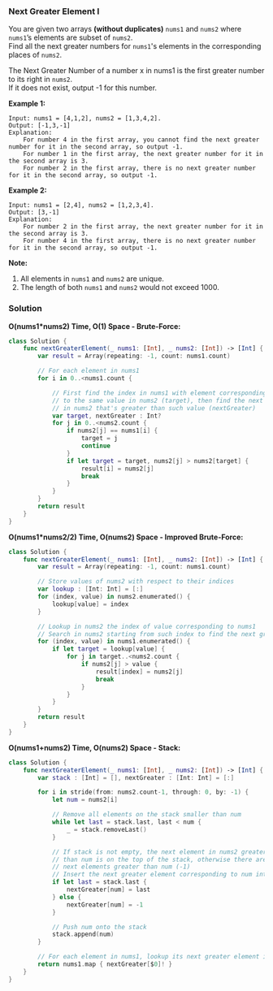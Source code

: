 
### Next Greater Element I

You are given two arrays __(without duplicates)__ `nums1` and `nums2` where `nums1`’s elements are subset of `nums2`.</br>
Find all the next greater numbers for `nums1`'s elements in the corresponding places of `nums2`.

The Next Greater Number of a number x in nums1 is the first greater number to its right in `nums2`.</br>
If it does not exist, output -1 for this number.

__Example 1:__
```
Input: nums1 = [4,1,2], nums2 = [1,3,4,2].
Output: [-1,3,-1]
Explanation:
    For number 4 in the first array, you cannot find the next greater number for it in the second array, so output -1.
    For number 1 in the first array, the next greater number for it in the second array is 3.
    For number 2 in the first array, there is no next greater number for it in the second array, so output -1.
```
__Example 2:__
```
Input: nums1 = [2,4], nums2 = [1,2,3,4].
Output: [3,-1]
Explanation:
    For number 2 in the first array, the next greater number for it in the second array is 3.
    For number 4 in the first array, there is no next greater number for it in the second array, so output -1.
```
__Note:__
1. All elements in `nums1` and `nums2` are unique.
2. The length of both `nums1` and `nums2` would not exceed 1000.

### Solution
__O(nums1*nums2) Time, O(1) Space - Brute-Force:__
```Swift
class Solution {
    func nextGreaterElement(_ nums1: [Int], _ nums2: [Int]) -> [Int] {
        var result = Array(repeating: -1, count: nums1.count)

        // For each element in nums1
        for i in 0..<nums1.count {

            // First find the index in nums1 with element corresponding 
            // to the same value in nums2 (target), then find the next value 
            // in nums2 that's greater than such value (nextGreater)
            var target, nextGreater : Int?
            for j in 0..<nums2.count {
                if nums2[j] == nums1[i] {
                    target = j
                    continue
                }
                if let target = target, nums2[j] > nums2[target] {
                    result[i] = nums2[j]
                    break
                }
            }
        }
        return result
    }
}
```
__O(nums1*nums2/2) Time, O(nums2) Space - Improved Brute-Force:__
```Swift
class Solution {
    func nextGreaterElement(_ nums1: [Int], _ nums2: [Int]) -> [Int] {
        var result = Array(repeating: -1, count: nums1.count)

        // Store values of nums2 with respect to their indices
        var lookup : [Int: Int] = [:]
        for (index, value) in nums2.enumerated() {
            lookup[value] = index
        }

        // Lookup in nums2 the index of value corresponding to nums1
        // Search in nums2 starting from such index to find the next greater value
        for (index, value) in nums1.enumerated() {
            if let target = lookup[value] {
                for j in target..<nums2.count {
                    if nums2[j] > value {
                        result[index] = nums2[j]
                        break
                    }
                }
            }
        }
        return result
    }
}
```
__O(nums1+nums2) Time, O(nums2) Space - Stack:__
```Swift
class Solution {
    func nextGreaterElement(_ nums1: [Int], _ nums2: [Int]) -> [Int] {
        var stack : [Int] = [], nextGreater : [Int: Int] = [:]

        for i in stride(from: nums2.count-1, through: 0, by: -1) {
            let num = nums2[i]

            // Remove all elements on the stack smaller than num
            while let last = stack.last, last < num {
                _ = stack.removeLast()
            }

            // If stack is not empty, the next element in nums2 greater 
            // than num is on the top of the stack, otherwise there are no
            // next elements greater than num (-1)
            // Insert the next greater element corresponding to num into the lookup
            if let last = stack.last {
                nextGreater[num] = last
            } else {
                nextGreater[num] = -1
            }

            // Push num onto the stack
            stack.append(num)
        }

        // For each element in nums1, lookup its next greater element in nums2
        return nums1.map { nextGreater[$0]! }
    }
}
```